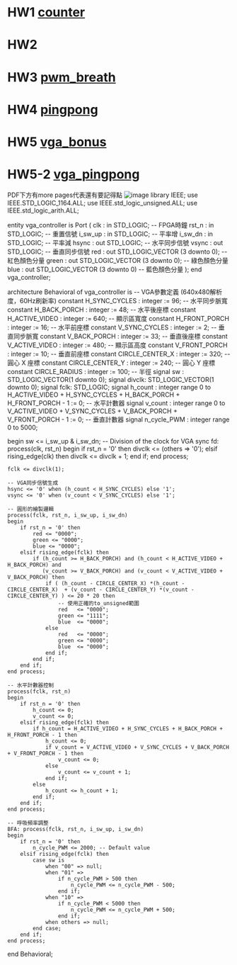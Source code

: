 # HW1  [counter](https://www.youtube.com/shorts/73Q8eGjqQkQ)


# HW2

# HW3  [pwm_breath](https://youtube.com/shorts/ERdG7_-1m0k?si=1AEDhDLYroMPUOqn)

# HW4  [pingpong](https://youtube.com/shorts/tOnv0RMuBEo?si=bTVY1dGMhjbBNnCr)

# HW5  [vga_bonus](https://www.youtube.com/watch?v=AdTL2_zqUU8)

# HW5-2 [vga_pingpong](https://www.youtube.com/watch?v=OKdsW8d9eu4)


PDF下方有more pages代表還有要記得點
![image](https://github.com/user-attachments/assets/ec38545f-94be-437d-8a51-3075212f07d5)
library IEEE;
use IEEE.STD_LOGIC_1164.ALL;
use IEEE.std_logic_unsigned.ALL;
use IEEE.std_logic_arith.ALL;

entity vga_controller is
    Port ( clk       : in  STD_LOGIC;       -- FPGA時鐘
           rst_n     : in  STD_LOGIC;       -- 重置信號
           i_sw_up   : in  STD_LOGIC;       -- 平率增
           i_sw_dn   : in  STD_LOGIC;       -- 平率減
           hsync     : out STD_LOGIC;       -- 水平同步信號
           vsync     : out STD_LOGIC;       -- 垂直同步信號
           red       : out STD_LOGIC_VECTOR (3 downto 0);  -- 紅色顏色分量
           green     : out STD_LOGIC_VECTOR (3 downto 0);  -- 綠色顏色分量
           blue      : out STD_LOGIC_VECTOR (3 downto 0)   -- 藍色顏色分量
           );
end vga_controller;

architecture Behavioral of vga_controller is
    -- VGA參數定義 (640x480解析度，60Hz刷新率)
    constant H_SYNC_CYCLES    : integer := 96;    -- 水平同步脈寬
    constant H_BACK_PORCH     : integer := 48;    -- 水平後座標
    constant H_ACTIVE_VIDEO   : integer := 640;   -- 顯示區寬度
    constant H_FRONT_PORCH    : integer := 16;    -- 水平前座標
    constant V_SYNC_CYCLES    : integer := 2;     -- 垂直同步脈寬
    constant V_BACK_PORCH     : integer := 33;    -- 垂直後座標
    constant V_ACTIVE_VIDEO   : integer := 480;   -- 顯示區高度
    constant V_FRONT_PORCH    : integer := 10;    -- 垂直前座標
    constant CIRCLE_CENTER_X  : integer := 320;   -- 圓心 X 座標
    constant CIRCLE_CENTER_Y  : integer := 240;   -- 圓心 Y 座標
    constant CIRCLE_RADIUS    : integer := 100;   -- 半徑
   signal           sw  : STD_LOGIC_VECTOR(1 downto 0);
    signal divclk: STD_LOGIC_VECTOR(1 downto 0);
    signal fclk: STD_LOGIC;
    signal h_count : integer range 0 to H_ACTIVE_VIDEO + H_SYNC_CYCLES + H_BACK_PORCH + H_FRONT_PORCH - 1 := 0;  -- 水平計數器
    signal v_count : integer range 0 to V_ACTIVE_VIDEO + V_SYNC_CYCLES + V_BACK_PORCH + V_FRONT_PORCH - 1 := 0;  -- 垂直計數器
    signal n_cycle_PWM : integer range 0 to 5000;

begin
sw <= i_sw_up & i_sw_dn;
    -- Division of the clock for VGA sync
    fd: process(clk, rst_n)
    begin
        if rst_n = '0' then
            divclk <= (others => '0');
        elsif rising_edge(clk) then
            divclk <= divclk + 1;
        end if;
    end process;
    
    fclk <= divclk(1);

    -- VGA同步信號生成
    hsync <= '0' when (h_count < H_SYNC_CYCLES) else '1';
    vsync <= '0' when (v_count < V_SYNC_CYCLES) else '1';

    -- 圓形的繪製邏輯
    process(fclk, rst_n, i_sw_up, i_sw_dn)
    begin
        if rst_n = '0' then
            red <= "0000";
            green <= "0000";
            blue <= "0000";
        elsif rising_edge(fclk) then
            if (h_count >= H_BACK_PORCH) and (h_count < H_ACTIVE_VIDEO + H_BACK_PORCH) and 
               (v_count >= V_BACK_PORCH) and (v_count < V_ACTIVE_VIDEO + V_BACK_PORCH) then
                if ( (h_count - CIRCLE_CENTER_X) *(h_count - CIRCLE_CENTER_X)  + (v_count - CIRCLE_CENTER_Y) *(v_count - CIRCLE_CENTER_Y) ) <= 20 * 20 then
                    -- 使用正確的to_unsigned範圍
                    red   <= "0000";
                    green <= "1111";
                    blue  <= "0000";
                else
                    red   <= "0000";
                    green <= "0000";
                    blue  <= "0000";
                end if;
            end if;
        end if;
    end process;

    -- 水平計數器控制
    process(fclk, rst_n)
    begin
        if rst_n = '0' then
            h_count <= 0;
            v_count <= 0;
        elsif rising_edge(fclk) then
            if h_count = H_ACTIVE_VIDEO + H_SYNC_CYCLES + H_BACK_PORCH + H_FRONT_PORCH - 1 then
                h_count <= 0;
                if v_count = V_ACTIVE_VIDEO + V_SYNC_CYCLES + V_BACK_PORCH + V_FRONT_PORCH - 1 then
                    v_count <= 0;
                else
                    v_count <= v_count + 1;
                end if;
            else
                h_count <= h_count + 1;
            end if;
        end if;
    end process;

    -- 呼吸頻率調整
    BFA: process(fclk, rst_n, i_sw_up, i_sw_dn)
    begin
        if rst_n = '0' then
            n_cycle_PWM <= 2000; -- Default value
        elsif rising_edge(fclk) then
            case sw is
                when "00" => null;
                when "01" =>
                    if n_cycle_PWM > 500 then
                        n_cycle_PWM <= n_cycle_PWM - 500;
                    end if;
                when "10" =>
                    if n_cycle_PWM < 5000 then
                        n_cycle_PWM <= n_cycle_PWM + 500;
                    end if;
                when others => null;
            end case;
        end if;
    end process;

end Behavioral;
